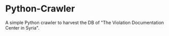 Python-Crawler
==============

A simple Python crawler to harvest the DB of "The Violation Documentation Center in Syria".
